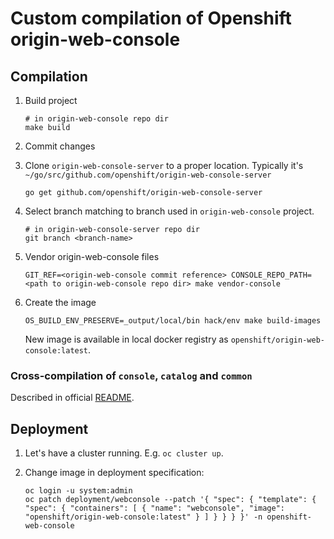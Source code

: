# Custom compilation of Openshift origin-web-console

## Compilation

1. Build project

   ```
   # in origin-web-console repo dir
   make build
   ```

1. Commit changes
1. Clone `origin-web-console-server` to a proper location. Typically it's `~/go/src/github.com/openshift/origin-web-console-server`

   ```
   go get github.com/openshift/origin-web-console-server
   ```

1. Select branch matching to branch used in `origin-web-console` project.

   ```
   # in origin-web-console-server repo dir
   git branch <branch-name>
   ```

1. Vendor origin-web-console files

   ```
   GIT_REF=<origin-web-console commit reference> CONSOLE_REPO_PATH=<path to origin-web-console repo dir> make vendor-console
   ```

1. Create the image

   ```
   OS_BUILD_ENV_PRESERVE=_output/local/bin hack/env make build-images
   ```

   New image is available in local docker registry as `openshift/origin-web-console:latest`.
   
### Cross-compilation of `console`, `catalog` and `common`

Described in official [README](https://github.com/openshift/origin-web-console/tree/6e1128d11def43550570593a46c700fd43c2f645#contributing-to-the-primary-repositories).

## Deployment

1. Let's have a cluster running. E.g. `oc cluster up`.
1. Change image in deployment specification:

   ```
   oc login -u system:admin
   oc patch deployment/webconsole --patch '{ "spec": { "template": { "spec": { "containers": [ { "name": "webconsole", "image": "openshift/origin-web-console:latest" } ] } } } }' -n openshift-web-console
   ```
